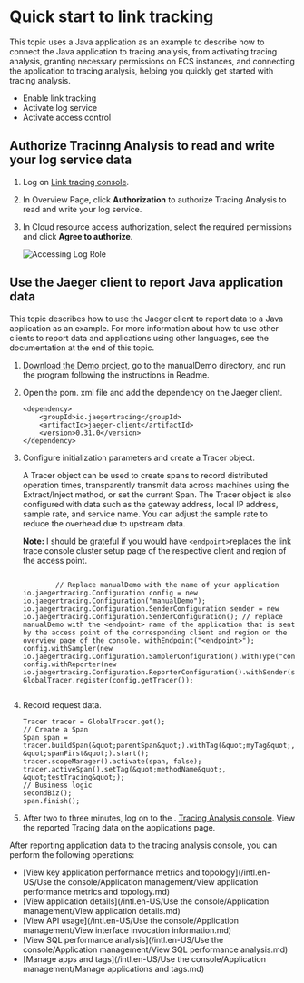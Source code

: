 # Quick start to link tracking

This topic uses a Java application as an example to describe how to connect the Java application to tracing analysis, from activating tracing analysis, granting necessary permissions on ECS instances, and connecting the application to tracing analysis, helping you quickly get started with tracing analysis.

-   Enable link tracking
-   Activate log service
-   Activate access control

## Authorize Tracinng Analysis to read and write your log service data

1.  Log on [Link tracing console](https://tracing-analysis.console.aliyun.com/).

2.  In Overview Page, click **Authorization** to authorize Tracing Analysis to read and write your log service.

3.  In Cloud resource access authorization, select the required permissions and click **Agree to authorize**.

    ![Accessing Log Role](https://static-aliyun-doc.oss-accelerate.aliyuncs.com/assets/img/en-US/1436676951/p53825.png)


## Use the Jaeger client to report Java application data

This topic describes how to use the Jaeger client to report data to a Java application as an example. For more information about how to use other clients to report data and applications using other languages, see the documentation at the end of this topic.

1.  [Download the Demo project](https://arms-apm.oss-cn-hangzhou.aliyuncs.com/demo/jaegerTracingDemo.zip), go to the manualDemo directory, and run the program following the instructions in Readme.

2.  Open the pom. xml file and add the dependency on the Jaeger client.

    ```
    <dependency>
        <groupId>io.jaegertracing</groupId>
        <artifactId>jaeger-client</artifactId>
        <version>0.31.0</version>
    </dependency>
    ```

3.  Configure initialization parameters and create a Tracer object.

    A Tracer object can be used to create spans to record distributed operation times, transparently transmit data across machines using the Extract/Inject method, or set the current Span. The Tracer object is also configured with data such as the gateway address, local IP address, sample rate, and service name. You can adjust the sample rate to reduce the overhead due to upstream data.

    **Note:** I should be grateful if you would have `<endpoint>`replaces the link trace console cluster setup page of the respective client and region of the access point.

    ```
    
            // Replace manualDemo with the name of your application io.jaegertracing.Configuration config = new io.jaegertracing.Configuration("manualDemo"); io.jaegertracing.Configuration.SenderConfiguration sender = new io.jaegertracing.Configuration.SenderConfiguration(); // replace manualDemo with the <endpoint> name of the application that is sent by the access point of the corresponding client and region on the overview page of the console. withEndpoint("<endpoint>"); config.withSampler(new io.jaegertracing.Configuration.SamplerConfiguration().withType("const").withParam(1)); config.withReporter(new io.jaegertracing.Configuration.ReporterConfiguration().withSender(sender).withMaxQueueSize(10000)); GlobalTracer.register(config.getTracer()); 
          
    ```

4.  Record request data.

    ```
    Tracer tracer = GlobalTracer.get();
    // Create a Span
    Span span = tracer.buildSpan(&quot;parentSpan&quot;).withTag(&quot;myTag&quot;, &quot;spanFirst&quot;).start();
    tracer.scopeManager().activate(span, false);
    tracer.activeSpan().setTag(&quot;methodName&quot;, &quot;testTracing&quot;);
    // Business logic
    secondBiz();
    span.finish();
    ```

5.  After two to three minutes, log on to the . [Tracing Analysis console](https://tracing-sg.console.aliyun.com/). View the reported Tracing data on the applications page.


After reporting application data to the tracing analysis console, you can perform the following operations:

-   [View key application performance metrics and topology](/intl.en-US/Use the console/Application management/View application performance metrics and topology.md)
-   [View application details](/intl.en-US/Use the console/Application management/View application details.md)
-   [View API usage](/intl.en-US/Use the console/Application management/View interface invocation information.md)
-   [View SQL performance analysis](/intl.en-US/Use the console/Application management/View SQL performance analysis.md)
-   [Manage apps and tags](/intl.en-US/Use the console/Application management/Manage applications and tags.md)

